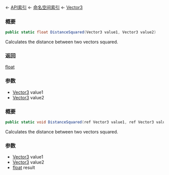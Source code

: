 ← [API索引](Api-Index) ← [命名空间索引](Namespace-Index) ← [Vector3](VRageMath.Vector3)

### 概要

```csharp
public static float DistanceSquared(Vector3 value1, Vector3 value2)
```

Calculates the distance between two vectors squared.

### 返回

[float](https://docs.microsoft.com/en-us/dotnet/api/System.Single?view=netframework-4.6)

### 参数

* [Vector3](VRageMath.Vector3) value1
* [Vector3](VRageMath.Vector3) value2
### 概要

```csharp
public static void DistanceSquared(ref Vector3 value1, ref Vector3 value2, out float result)
```

Calculates the distance between two vectors squared.

### 参数

* [Vector3](VRageMath.Vector3) value1
* [Vector3](VRageMath.Vector3) value2
* [float](https://docs.microsoft.com/en-us/dotnet/api/System.Single?view=netframework-4.6) result
